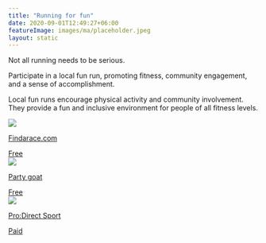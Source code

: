 ```yaml
---
title: "Running for fun"
date: 2020-09-01T12:49:27+06:00
featureImage: images/ma/placeholder.jpeg
layout: static
---
```


Not all running needs to be serious.

Participate in a local fun run, promoting fitness, community engagement, and a sense of accomplishment.

Local fun runs encourage physical activity and community involvement. They provide a fun and inclusive environment for people of all fitness levels.

<a class="ma-link" href="https://findarace.com/fun-runs"><div class="ma-card ma-card-Community"><div class="ma-icon"><img src ="/images/Icon-check - community - opacity.svg"/></div><div class="ma-name"><p>Findarace.com</p></div><div class="ma-paid-text"><span>Free</span></div></div></a><a class="ma-link" href="https://partygoat.com/blogs/party-guide/what-are-the-benefits-of-a-fun-run"><div class="ma-card ma-card-Community"><div class="ma-icon"><img src ="/images/Icon-check - community - opacity.svg"/></div><div class="ma-name"><p>Party goat</p></div><div class="ma-paid-text"><span>Free </span></div></div></a><a class="ma-link" href="https://www.awin1.com/cread.php?awinmid=6667&awinaffid=1198638&ued=https%3A%2F%2Fwww.prodirectsport.com%2Frunning%2F"><div class="ma-card ma-card-Community"><div class="ma-icon"><img src ="/images/Icon-pound - community - opacity.svg"/></div><div class="ma-name"><p>Pro:Direct Sport</p></div><div class="ma-paid-text"><span>Paid</span></div></div></a>  

<br/><br/>






